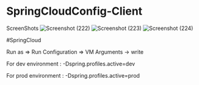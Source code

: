 # SpringCloudConfig-Client


ScreenShots
![Screenshot (222)](https://github.com/KamalakannanKKK/SpringCloudConfig-Client/assets/109393676/b9b3a8a4-de00-48ab-9637-19dab22ecb21)
![Screenshot (223)](https://github.com/KamalakannanKKK/SpringCloudConfig-Client/assets/109393676/947745fc-36ad-4ed7-b5ea-0fb1fea6a2a6)
![Screenshot (224)](https://github.com/KamalakannanKKK/SpringCloudConfig-Client/assets/109393676/f2872e50-7979-46df-844f-61b305358426)


#SpringCloud

Run as => Run Configuration => VM Arguments -> write 

For dev environment :
-Dspring.profiles.active=dev

For prod environment :
-Dspring.profiles.active=prod
